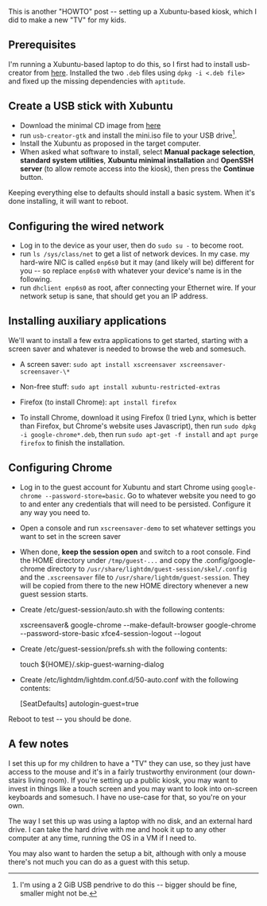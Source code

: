 This is another "HOWTO" post -- setting up a Xubuntu-based kiosk, which I did to make a new "TV" for my kids.

<!--more-->

## Prerequisites

I'm running a Xubuntu-based laptop to do this, so I first had to install usb-creator from [here](https://launchpad.net/usb-creator). Installed the two `.deb` files using `dpkg -i <.deb file>` and fixed up the missing dependencies with `aptitude`.

## Create a USB stick with Xubuntu

- Download the minimal CD image from [here](https://help.ubuntu.com/community/Installation/MinimalCD)
- run `usb-creator-gtk` and install the mini.iso file to your USB drive[^1].
- Install the Xubuntu as proposed in the target computer.
- When asked what software to install, select **Manual package selection**, **standard system utilities**, **Xubuntu minimal installation** and **OpenSSH server** (to allow remote access into the kiosk), then press the **Continue** button.

[^1]: I'm using a 2 GiB USB pendrive to do this -- bigger should be fine, smaller might not be.

Keeping everything else to defaults should install a basic system. When it's done installing, it will want to reboot.

## Configuring the wired network

- Log in to the device as your user, then do `sudo su -` to become root.
- run `ls /sys/class/net` to get a list of network devices. In my case. my hard-wire NIC is called `enp6s0` but it may (and likely will be) different for you -- so replace `enp6s0` with whatever your device's name is in the following.
- run `dhclient enp6s0` as root, after connecting your Ethernet wire. If your network setup is sane, that should get you an IP address.

## Installing auxiliary applications

We'll want to install a few extra applications to get started, starting with a screen saver and whatever is needed to browse the web and somesuch.

- A screen saver: `sudo apt install xscreensaver xscreensaver-screensaver-\*`

- Non-free stuff: `sudo apt install xubuntu-restricted-extras`

- Firefox (to install Chrome): `apt install firefox`

- To install Chrome, download it using Firefox (I tried Lynx, which is better than Firefox, but Chrome's website uses Javascript), then run `sudo dpkg -i google-chrome*.deb`, then run `sudo apt-get -f install` and `apt purge firefox` to finish the installation.

## Configuring Chrome

- Log in to the guest account for Xubuntu and start Chrome using `google-chrome --password-store=basic`. Go to whatever website you need to go to and enter any credentials that will need to be persisted. Configure it any way you need to.
- Open a console and run `xscreensaver-demo` to set whatever settings you want to set in the screen saver
- When done, **keep the session open** and switch to a root console. Find the HOME directory under `/tmp/guest-...` and copy the .config/google-chrome directory to `/usr/share/lightdm/guest-session/skel/.config` and the `.xscreensaver` file to `/usr/share/lightdm/guest-session`. They will be copied from there to the new HOME directory whenever a new guest session starts.
- Create /etc/guest-session/auto.sh with the following contents:

  xscreensaver&
  google-chrome --make-default-browser
  google-chrome --password-store-basic <first url to surf to>
  xfce4-session-logout --logout

- Create /etc/guest-session/prefs.sh with the following contents:

  touch ${HOME}/.skip-guest-warning-dialog

- Create /etc/lightdm/lightdm.conf.d/50-auto.conf with the following contents:

  [SeatDefaults]
  autologin-guest=true

Reboot to test -- you should be done.

## A few notes

I set this up for my children to have a "TV" they can use, so they just have access to the mouse and it's in a fairly trustworthy environment (our down-stairs living room). If you're setting up a public kiosk, you may want to invest in things like a touch screen and you may want to look into on-screen keyboards and somesuch. I have no use-case for that, so you're on your own.

The way I set this up was using a laptop with no disk, and an external hard drive. I can take the hard drive with me and hook it up to any other computer at any time, running the OS in a VM if I need to.

You may also want to harden the setup a bit, although with only a mouse there's not much you can do as a guest with this setup.